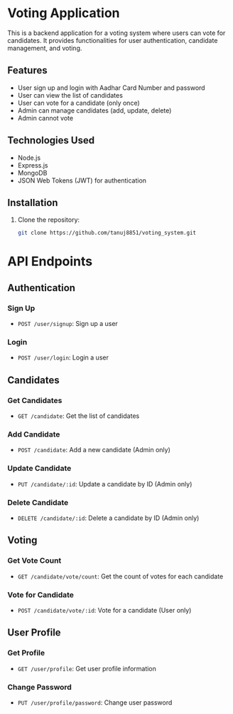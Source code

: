 # Voting Application

This is a backend application for a voting system where users can vote for candidates. It provides functionalities for user authentication, candidate management, and voting.

## Features

- User sign up and login with Aadhar Card Number and password
- User can view the list of candidates
- User can vote for a candidate (only once)
- Admin can manage candidates (add, update, delete)
- Admin cannot vote

## Technologies Used

- Node.js
- Express.js
- MongoDB
- JSON Web Tokens (JWT) for authentication

## Installation

1. Clone the repository:

   ```bash
   git clone https://github.com/tanuj8851/voting_system.git
   ```

# API Endpoints

## Authentication

### Sign Up

- `POST /user/signup`: Sign up a user

### Login

- `POST /user/login`: Login a user

## Candidates

### Get Candidates

- `GET /candidate`: Get the list of candidates

### Add Candidate

- `POST /candidate`: Add a new candidate (Admin only)

### Update Candidate

- `PUT /candidate/:id`: Update a candidate by ID (Admin only)

### Delete Candidate

- `DELETE /candidate/:id`: Delete a candidate by ID (Admin only)

## Voting

### Get Vote Count

- `GET /candidate/vote/count`: Get the count of votes for each candidate

### Vote for Candidate

- `POST /candidate/vote/:id`: Vote for a candidate (User only)

## User Profile

### Get Profile

- `GET /user/profile`: Get user profile information

### Change Password

- `PUT /user/profile/password`: Change user password
